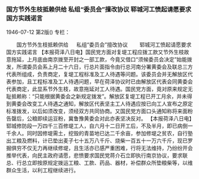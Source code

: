 ### 国方节外生枝抵赖供给  私组“委员会”擅改协议  郓城河工愤起请愿要求国方实践诺言

1946-07-12
第2版()
专栏：

　　国方节外生枝抵赖供给
　  私组“委员会”擅改协议
　　郓城河工愤起请愿要求国方实践诺言
    【本报荷泽八日电】国民党方面对复堤工程应拨工款又节外生枝故意拖延，上月底由南京拨至开封之一部工款，今竟又借口“须候委员会决定”始能拨发，所谓委员会系上月二十六日，行总片面指令由行总河南分署黄委会及联总三方代表所组成，负责商定，复堤工程标准及工人待遇等问题。该委员会并无解放区代表参加，且工程标准及工人待遇问题，早在荷泽协议时已由解放区代表会同黄委会代表商定，此显系节外生枝，故意拖延对工人待遇。国民党方面，竟对原来规定无耻抵赖称：“只能根据黄委会之新规定拨发”。解放区复堤工程已开工月余，并未得到黄委会改变工人待遇之通知，解放区代表坚主工人待遇应按已向工人宣布之原定标准拨发，以后如须改变，须经双方共同协商。又国民党方面口头通知称将来面粉告罄后，公粮即续运豆粉，冀鲁豫黄委会对此亦表坚决反对。
    【本报荷泽八日电】郓城修防段一万四千三百修堤工人，自六月十二日开工后，不及半月，即已病倒一千余人。同时因修堤需土，挖毁的青苗地已达二千余亩，参加修堤之贫农，自行塾出工粮及燃料，计已垫出麦子七十五万八千斤、烧柴一百五十一万六千斤，现已罗掘俱穷不仅无力再继续修堤，且生活亦已感严重困难，行将无法维持，乃纷纷开会推举代表，向民主政府请愿，悲愤要求国民党蒋介石立即执行南京协议，要求联总、行总立即按原规定拨运工粮、工款、药品、器材，补偿群众所垫粮柴等，以维群众生活，以利工程继续进行。
